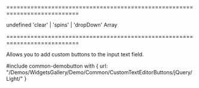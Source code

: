 ===========================================================================
<!--default-->undefined<!--/default-->
<!--acceptValues-->'clear' | 'spins' | 'dropDown'<!--/acceptValues-->
<!--type-->Array<String, dxTextEditorButton><!--/type-->
===========================================================================

<!--shortDescription-->
Allows you to add custom buttons to the input text field.
<!--/shortDescription-->

<!--fullDescription-->
#include common-demobutton with {
    url: "/Demos/WidgetsGallery/Demo/Common/CustomTextEditorButtons/jQuery/Light/"
}

<!-- https://github.com/DevExpress/devextreme-docs-private/pull/4129/files -->

<!--/fullDescription-->
